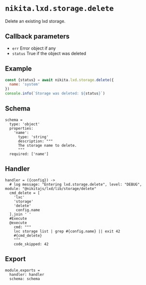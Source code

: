 
# `nikita.lxd.storage.delete`

Delete an existing lxd storage.

## Callback parameters

* `err`
  Error object if any
* `status`
  True if the object was deleted

## Example

```js
const {status} = await nikita.lxd.storage.delete({
  name: 'system'
})
console.info(`Storage was deleted: ${status}`)
```

## Schema

    schema =
      type: 'object'
      properties:
        'name':
          type: 'string'
          description: """
          The storage name to delete.
          """
      required: ['name']

## Handler

    handler = ({config}) ->
      # log message: "Entering lxd.storage.delete", level: "DEBUG", module: "@nikitajs/lxd/lib/storage/delete"
      cmd_delete = [
        'lxc'
        'storage'
        'delete'
         config.name
      ].join ' '
      #Execute
      @execute
        cmd: """
        lxc storage list | grep #{config.name} || exit 42
        #{cmd_delete}
        """
        code_skipped: 42

## Export

    module.exports =
      handler: handler
      schema: schema
